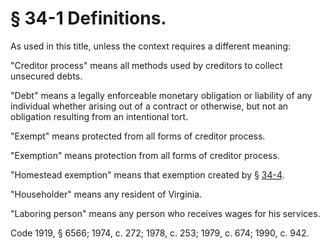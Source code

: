 # § 34-1 Definitions.

<p>As used in this title, unless the context requires a different meaning:</p><p>"Creditor process" means all methods used by creditors to collect unsecured debts.</p><p>"Debt" means a legally enforceable monetary obligation or liability of any individual whether arising out of a contract or otherwise, but not an obligation resulting from an intentional tort.</p><p>"Exempt" means protected from all forms of creditor process.</p><p>"Exemption" means protection from all forms of creditor process.</p><p>"Homestead exemption" means that exemption created by § <a href='http://law.lis.virginia.gov/vacode/34-4/'>34-4</a>.</p><p>"Householder" means any resident of Virginia.</p><p>"Laboring person" means any person who receives wages for his services.</p><p>Code 1919, § 6566; 1974, c. 272; 1978, c. 253; 1979, c. 674; 1990, c. 942.</p>